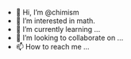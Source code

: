 - 👋 Hi, I’m @chimism
- 👀 I’m interested in math.
- 🌱 I’m currently learning ...
- 💞️ I’m looking to collaborate on ...
- 📫 How to reach me ...

<!---
chimism/chimism is a ✨ special ✨ repository because its `README.md` (this file) appears on your GitHub profile.
You can click the Preview link to take a look at your changes.
--->
